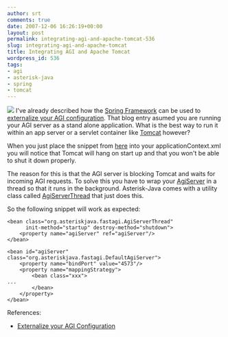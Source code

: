 ```yaml
---
author: srt
comments: true
date: 2007-12-06 16:26:19+00:00
layout: post
permalink: integrating-agi-and-apache-tomcat-536
slug: integrating-agi-and-apache-tomcat
title: Integrating AGI and Apache Tomcat
wordpress_id: 536
tags:
- agi
- asterisk-java
- spring
- tomcat
---
```



![](/asterisk-java/wp-content/files/2011/12/tomcat.gif)
I've already described how the [Spring Framework](http://www.springframework.org) can be used to [externalize your AGI configuration](/asterisk-java/2007/03/22/externalize_your_agi_configuration.html). That blog entry asumed you are running your AGI server as a stand alone application. What is the best way to run it within an app server or a servlet container like [Tomcat](http://tomcat.apache.org) however?



When you just place the snippet from [here](/asterisk-java/2007/03/22/externalize_your_agi_configuration.html) into your applicationContext.xml you will notice that Tomcat will hang on start up and that you won't be able to shut it down properly.  

The reason for this is that the AGI server is blocking Tomcat and waits for incoming AGI requests. To solve this you have to wrap your [AgiServer](http://asterisk-java.org/latest/apidocs/org/asteriskjava/fastagi/AgiServer.html) in a thread so that it runs in the background. Asterisk-Java comes with a utility class called [AgiServerThread](http://asterisk-java.org/latest/apidocs/org/asteriskjava/fastagi/AgiServerThread.html) that just does this.



So the following snippet will work as expected:




    
    
    <bean class="org.asteriskjava.fastagi.AgiServerThread"
          init-method="startup" destroy-method="shutdown">
        <property name="agiServer" ref="agiServer"/>
    </bean>
    
    <bean id="agiServer" class="org.asteriskjava.fastagi.DefaultAgiServer">
        <property name="bindPort" value="4573"/>
        <property name="mappingStrategy">
            <bean class="xxx">
    ...
            </bean>
        </property>
    </bean>
    




References:






  * [Externalize your AGI Configuration](/asterisk-java/2007/03/22/externalize_your_agi_configuration.html)


